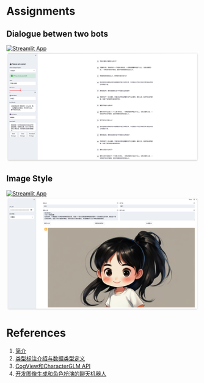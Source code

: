 # Assignments

## Dialogue betwen two bots
[![Streamlit App](https://static.streamlit.io/badges/streamlit_badge_black_white.svg)](https://two-bots-dialogue.streamlit.app/)
![Two Bots Dialogue](./images/two-bots-dialogue.png)

## Image Style
[![Streamlit App](https://static.streamlit.io/badges/streamlit_badge_black_white.svg)](https://talk-to-bot.streamlit.app/)
![Two Bots Dialogue](./images/style_image.png)

# References

1. [简介](./00_简介.md)
2. [类型标注介绍与数据类型定义](./01_类型标注介绍与数据类型定义.md)
3. [CogView和CharacterGLM API](./02_CogView和CharacterGLM.md)
4. [开发图像生成和角色扮演的聊天机器人](./03_开发图像生成和角色扮演的聊天机器人.md)